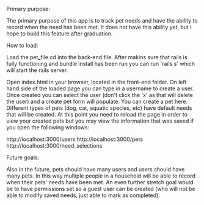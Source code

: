 Primary purpose:

The primary purpose of this app is to track pet needs and have the ability to record when the need has been met. It does not have this ability yet, but I hope to build this feature after graduation.  

How to load:

Load the pet_file cd into the back-end file.  After makins sure that rails is fully functioning and bundle install has been run you can run 'rails s' which will start the rails server.

Open index.html in your browser, located in the front-end folder.  On left hand side of the loaded page you can type in a username to create a user. Once created you can select the user (don't click the 'x' as that will delete the user) and a create pet form will populate. You can create a pet here.  Different types of pets (dog, cat, aquatic species, etc) have default needs that will be created.  At this point you need to reload the page in order to view your created pets but you may view the information that was saved if you open the following windows:

http://localhost:3000/users
http://localhost:3000/pets
http://localhost:3000/need_selections



Future goals: 

Also in the future, pets should have many users and users should have many pets. In this way multiple people in a household will be able to record when their pets' needs have been met.  An even further stretch goal would be to have permissions set so a guest user can be created (who will not be able to modify saved needs, just able to mark as completed).



